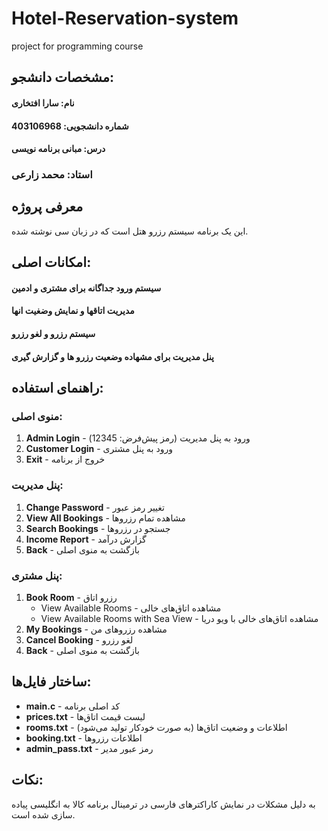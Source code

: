 # Hotel-Reservation-system
project for programming course

## مشخصات دانشجو:
#### نام: سارا افتخاری
#### شماره دانشجویی: 403106968
#### درس: مبانی برنامه نویسی
### استاد: محمد زارعی
  
## معرفی پروژه
  این یک برنامه سیستم رزرو هتل است که در زبان  سی نوشته شده.
  
## امکانات اصلی:
#### سیستم ورود جداگانه برای مشتری و ادمین
#### مدیریت اتاقها و نمایش وضغیت انها
#### سیستم رزرو و لغو رزرو
#### پنل مدیریت برای مشهاده وضعیت رزرو ها و گزارش گیری
  
## راهنمای استفاده:

### منوی اصلی:
1. **Admin Login** - ورود به پنل مدیریت (رمز پیش‌فرض: 12345)  
2. **Customer Login** - ورود به پنل مشتری  
3. **Exit** - خروج از برنامه  

### پنل مدیریت:  
1. **Change Password** - تغییر رمز عبور  
2. **View All Bookings** - مشاهده تمام رزروها  
3. **Search Bookings** - جستجو در رزروها  
4. **Income Report** - گزارش درآمد  
5. **Back** - بازگشت به منوی اصلی  

### پنل مشتری:  
1. **Book Room** - رزرو اتاق  
   - View Available Rooms - مشاهده اتاق‌های خالی  
   - View Available Rooms with Sea View - مشاهده اتاق‌های خالی با ویو دریا  
2. **My Bookings** - مشاهده رزروهای من  
3. **Cancel Booking** - لغو رزرو  
4. **Back** - بازگشت به منوی اصلی  

## ساختار فایل‌ها:  
- **main.c** - کد اصلی برنامه  
- **prices.txt** - لیست قیمت اتاق‌ها  
- **rooms.txt** - اطلاعات و وضعیت اتاق‌ها (به صورت خودکار تولید می‌شود)  
- **booking.txt** - اطلاعات رزروها  
- **admin_pass.txt** - رمز عبور مدیر  

## نکات:
به دلیل مشکلات در نمایش کاراکترهای فارسی در ترمینال برنامه کالا به انگلیسی پیاده سازی شده است.

  
  

